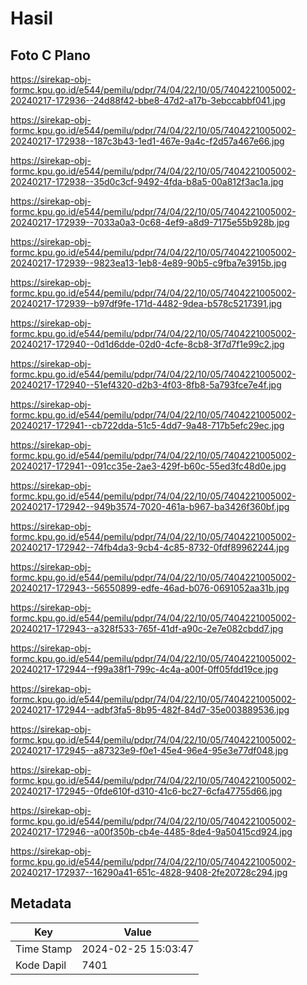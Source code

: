 # Hasil

## Foto C Plano

https://sirekap-obj-formc.kpu.go.id/e544/pemilu/pdpr/74/04/22/10/05/7404221005002-20240217-172936--24d88f42-bbe8-47d2-a17b-3ebccabbf041.jpg

https://sirekap-obj-formc.kpu.go.id/e544/pemilu/pdpr/74/04/22/10/05/7404221005002-20240217-172938--187c3b43-1ed1-467e-9a4c-f2d57a467e66.jpg

https://sirekap-obj-formc.kpu.go.id/e544/pemilu/pdpr/74/04/22/10/05/7404221005002-20240217-172938--35d0c3cf-9492-4fda-b8a5-00a812f3ac1a.jpg

https://sirekap-obj-formc.kpu.go.id/e544/pemilu/pdpr/74/04/22/10/05/7404221005002-20240217-172939--7033a0a3-0c68-4ef9-a8d9-7175e55b928b.jpg

https://sirekap-obj-formc.kpu.go.id/e544/pemilu/pdpr/74/04/22/10/05/7404221005002-20240217-172939--9823ea13-1eb8-4e89-90b5-c9fba7e3915b.jpg

https://sirekap-obj-formc.kpu.go.id/e544/pemilu/pdpr/74/04/22/10/05/7404221005002-20240217-172939--b97df9fe-171d-4482-9dea-b578c5217391.jpg

https://sirekap-obj-formc.kpu.go.id/e544/pemilu/pdpr/74/04/22/10/05/7404221005002-20240217-172940--0d1d6dde-02d0-4cfe-8cb8-3f7d7f1e99c2.jpg

https://sirekap-obj-formc.kpu.go.id/e544/pemilu/pdpr/74/04/22/10/05/7404221005002-20240217-172940--51ef4320-d2b3-4f03-8fb8-5a793fce7e4f.jpg

https://sirekap-obj-formc.kpu.go.id/e544/pemilu/pdpr/74/04/22/10/05/7404221005002-20240217-172941--cb722dda-51c5-4dd7-9a48-717b5efc29ec.jpg

https://sirekap-obj-formc.kpu.go.id/e544/pemilu/pdpr/74/04/22/10/05/7404221005002-20240217-172941--091cc35e-2ae3-429f-b60c-55ed3fc48d0e.jpg

https://sirekap-obj-formc.kpu.go.id/e544/pemilu/pdpr/74/04/22/10/05/7404221005002-20240217-172942--949b3574-7020-461a-b967-ba3426f360bf.jpg

https://sirekap-obj-formc.kpu.go.id/e544/pemilu/pdpr/74/04/22/10/05/7404221005002-20240217-172942--74fb4da3-9cb4-4c85-8732-0fdf89962244.jpg

https://sirekap-obj-formc.kpu.go.id/e544/pemilu/pdpr/74/04/22/10/05/7404221005002-20240217-172943--56550899-edfe-46ad-b076-0691052aa31b.jpg

https://sirekap-obj-formc.kpu.go.id/e544/pemilu/pdpr/74/04/22/10/05/7404221005002-20240217-172943--a328f533-765f-41df-a90c-2e7e082cbdd7.jpg

https://sirekap-obj-formc.kpu.go.id/e544/pemilu/pdpr/74/04/22/10/05/7404221005002-20240217-172944--f99a38f1-799c-4c4a-a00f-0ff05fdd19ce.jpg

https://sirekap-obj-formc.kpu.go.id/e544/pemilu/pdpr/74/04/22/10/05/7404221005002-20240217-172944--adbf3fa5-8b95-482f-84d7-35e003889536.jpg

https://sirekap-obj-formc.kpu.go.id/e544/pemilu/pdpr/74/04/22/10/05/7404221005002-20240217-172945--a87323e9-f0e1-45e4-96e4-95e3e77df048.jpg

https://sirekap-obj-formc.kpu.go.id/e544/pemilu/pdpr/74/04/22/10/05/7404221005002-20240217-172945--0fde610f-d310-41c6-bc27-6cfa47755d66.jpg

https://sirekap-obj-formc.kpu.go.id/e544/pemilu/pdpr/74/04/22/10/05/7404221005002-20240217-172946--a00f350b-cb4e-4485-8de4-9a50415cd924.jpg

https://sirekap-obj-formc.kpu.go.id/e544/pemilu/pdpr/74/04/22/10/05/7404221005002-20240217-172937--16290a41-651c-4828-9408-2fe20728c294.jpg


## Metadata

| Key        | Value               |
| ---------- | ------------------- |
| Time Stamp | 2024-02-25 15:03:47 |
| Kode Dapil | 7401                |




